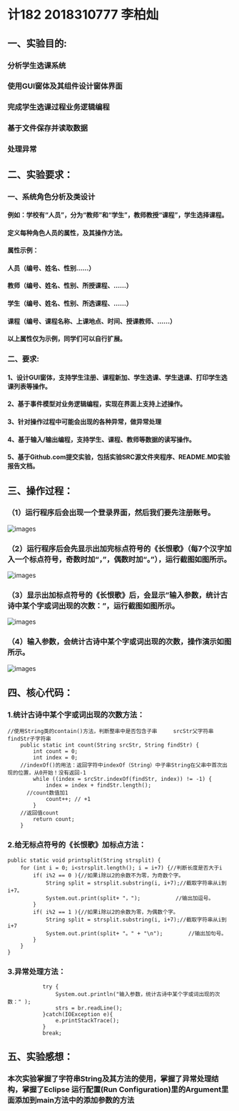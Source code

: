 # 计182 2018310777 李柏灿
## 一、实验目的:
  ### 分析学生选课系统
  ### 使用GUI窗体及其组件设计窗体界面
  ### 完成学生选课过程业务逻辑编程
  ### 基于文件保存并读取数据
  ### 处理异常

## 二、实验要求：
### 一、系统角色分析及类设计
  #### 例如：学校有“人员”，分为“教师”和“学生”，教师教授“课程”，学生选择课程。
  #### 定义每种角色人员的属性，及其操作方法。
  #### 属性示例：	
  #### 人员（编号、姓名、性别……）
  #### 教师（编号、姓名、性别、所授课程、……）
  #### 学生（编号、姓名、性别、所选课程、……）
  #### 课程（编号、课程名称、上课地点、时间、授课教师、……）
  #### 以上属性仅为示例，同学们可以自行扩展。

### 二、要求:
  #### 1、设计GUI窗体，支持学生注册、课程新加、学生选课、学生退课、打印学生选课列表等操作。
  #### 2、基于事件模型对业务逻辑编程，实现在界面上支持上述操作。
  #### 3、针对操作过程中可能会出现的各种异常，做异常处理
  #### 4、基于输入/输出编程，支持学生、课程、教师等数据的读写操作。
  #### 5、基于Github.com提交实验，包括实验SRC源文件夹程序、README.MD实验报告文档。

## 三、操作过程：
### （1）运行程序后会出现一个登录界面，然后我们要先注册账号。
![images](https://github.com/COLLIN-BAI/Experiment/blob/master/images/1.PNG)
### （2）运行程序后会先显示出加完标点符号的《长恨歌》（每7个汉字加入一个标点符号，奇数时加“，”，偶数时加“。”），运行截图如图所示。
![images](https://github.com/COLLIN-BAI/poem/blob/master/images/1.PNG)
### （3）显示出加标点符号的《长恨歌》后，会显示”输入参数，统计古诗中某个字或词出现的次数：”，运行截图如图所示。
![images](https://github.com/COLLIN-BAI/poem/blob/master/images/2.PNG)
### （4）输入参数，会统计古诗中某个字或词出现的次数，操作演示如图所示。
![images](https://github.com/COLLIN-BAI/poem/blob/master/images/3.PNG)

## 四、核心代码：
### 1.统计古诗中某个字或词出现的次数方法：
```
//使用String类的contain()方法，判断整串中是否包含子串     srcStr父字符串  findStr子字符串
	public static int count(String srcStr, String findStr) {
		int count = 0;
		int index = 0;
    //indexOf()的用法：返回字符中indexOf（String）中子串String在父串中首次出现的位置，从0开始！没有返回-1
		while ((index = srcStr.indexOf(findStr, index)) != -1) {
			index = index + findStr.length();
      //count数值加1
			count++; // +1   
		}
    //返回值count
		return count;  
	}
```
### 2.给无标点符号的《长恨歌》加标点方法：
```
public static void printsplit(String strsplit) {
	for (int i = 0; i<strsplit.length(); i = i+7) {//判断长度是否大于i
		if( i%2 == 0 ){//如果i除以2的余数不为零，为奇数个字。
			String split = strsplit.substring(i, i+7);//截取字符串从i到i+7。
			System.out.print(split+ "，");			//输出加逗号。
		} 
		if( i%2 == 1 ){//如果i除以2的余数为零，为偶数个字。
			String split = strsplit.substring(i, i+7);//截取字符串从i到i+7
			System.out.print(split+ "。" + "\n");		//输出加句号。	
		} 
	}	
}
```
### 3.异常处理方法：
```
           try {
               System.out.println("输入参数，统计古诗中某个字或词出现的次数：" );
               strs = br.readLine();
           }catch(IOException e){
               e.printStackTrace();
           }
           break;
```
## 五、实验感想：
### 本次实验掌握了字符串String及其方法的使用，掌握了异常处理结构，掌握了Eclipse 运行配置(Run Configuration)里的Argument里面添加到main方法中的添加参数的方法
